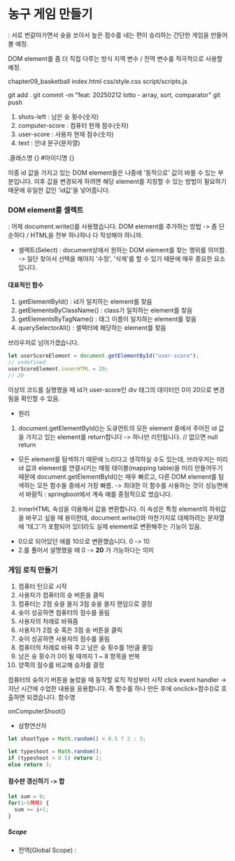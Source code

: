# 농구 게임 만들기

: 서로 번갈아가면서 슛을 쏘아서 높은 점수를 내는 편이 승리하는 간단한 게임을 만들어볼 예정.

DOM element를 좀 더 직접 다루는 방식 지역 변수 / 전역 변수를 적극적으로 사용할 예정.

chapter09_basketball
index.html
css/style.css
script/scripts.js

git add .
git commit -m "feat: 20250212 lotto - array, sort, comparator"
git push

1. shots-left : 남은 슛 횟수(숫자)
2. computer-score : 컴퓨터 현재 점수(숫자)
3. user-score : 사용자 현재 점수(숫자)
4. text : 안내 문구(문자열)

.클래스명 {} #아이디명 {}

이중 id 값을 가지고 있는 DOM element들은 나중에 '동적으로' 값이 바뀔 수 있는 부분입니다.
이후 값을 변경되게 하려면 해당 element를 지칭할 수 있는 방법이 필요하기 때문에 유일한 값인 'id값'을 넣어줍니다.

### DOM element를 셀렉트

: 어제 document.write()를 사용했습니다.
DOM element를 추가하는 방법 -> 좀 단순하다 / HTML을 전부 하나하나 다 작성해야 하니까.

- 셀렉트(Select) : document상에서 원하는 DOM element를 찾는 행위를 의미함. -> 일단 찾아서 선택을 해야지 '수정', '삭제'를 할 수 있기 때문에 매우 중요한 요소입니다.

#### 대표적인 함수

1. getElementById() : id가 일치하는 element를 찾음
2. getElementsByClassName() : class가 일치하는 element를 찾음
3. getElementsByTagName() : 태그 이름이 일치하는 element를 찾음
4. querySelectorAll() : 셀렉터에 해당하는 element를 찾음

브라우저로 넘어가겠습니다.

```javascript
let userScoreElement = document.getElementById("user-score");
// undefined
userScoreElement.innerHTML = 20;
// 20
```

이상의 코드를 실행했을 때 id가 user-score인 div 태그의 데이터인 0이 20으로 변경됨을 확인할 수 있음.

- 원리

1. document.getElementById()는 도큐먼트의 모든 element 중에서 주어진 id 값을 가지고 있는 element를 return합니다 -> 하나만 리턴됩니다. // 없으면 null return

- 모든 element를 탐색하기 때문에 느리다고 생각하실 수도 있는데, 브라우저는 미리 id 값과 element를 연결시키는 매핑 테이블(mapping table)을 미리 만들어두기 때문에 document.getElementById()는 매우 빠르고, 다른 DOM element를 탐색하는 모든 함수들 중에서 가장 빠름. -> 최대한 이 함수를 사용하는 것이 성능면에서 바람직 : springboot에서 계속 얘를 중점적으로 썼습니다.

2. innerHTML 속성을 이용해서 값을 변환합니다. 이 속성은 특정 element의 하위값을 바꾸고 싶을 때 용이한데, document.write()와 마찬가지로 대체하려는 문자열에 '태그'가 포함되어 있더라도 실제 element로 변환해주는 기능이 있음.

- 0으로 되어있던 애를 10으로 변환했습니다. 0 -> 10
- 2.를 풀어서 설명했을 때 0 -> <b>20</b> 가 가능하다는 의미

### 게임 로직 만들기

1. 컴퓨터 턴으로 시작
2. 사용자가 컴퓨터의 슛 버튼을 클릭
3. 컴퓨터는 2점 슛을 쏠지 3점 슛을 쏠지 랜덤으로 결정
4. 슛이 성공하면 컴퓨터의 점수를 올림
5. 사용자의 차례로 바꿔줌
6. 사용자가 2점 슛 혹은 3점 슛 버튼을 클릭
7. 슛이 성공하면 사용자의 점수를 올림
8. 컴퓨터의 차례로 바꿔 주고 남은 슛 횟수를 1만큼 줄임
9. 남은 슛 횟수가 0이 될 때까지 1 ~ 8 항목을 반복
10. 양쪽의 점수를 비교해 승자를 결정

컴퓨터의 슛하기 버튼을 눌렀을 때 동작할 로직 작성부터 시작
click event handler -> 지난 시간에 수업한 내용을 응용합니다.
즉 함수를 하나 만든 후에 onclick=함수()로 호출하면 되겠습니다.
함수명

onComputerShoot()

- 삼항연산자

```javascript
let shootType = Math.random() < 0.5 ? 2 : 3;

let typeshoot = Math.random();
if (typeshoot < 0.5) return 2;
else return 3;
```

#### 점수판 갱신하기 -> 합

```javascript
let sum = 0;
for(1~5까지) {
  sum += i+1;
}
```

##### Scope

- 전역(Global Scope) : <script>태그나 script 파일 안에 선언된 변수들 중에서 특정 함수의 블록 안에 위치하지 않은 모든 변수를 '전역 변수'라고 함.
- 지역(Local Scope) : 함수 내에서 정의한 변수
  ex) 함수 a와 함수 b가 있다고 가정했을 때, a 함수 내에 c라는 변수가 '선언'되고, b 함수 내에서 다시 c라는 변수를 '선언' 한다고 하더라도 오류가 발생하지 않음.

JS에서는 어떠한 변수를 찾을 때, 현재의 로컬 스코프에서 찾아본 후에 없으면 글로벌 스코프가 나올 때까지 하나씩 상위의 부모 스코프로 거슬러 올라가게 됨.

그래서 scripts.js에서 현재 함수 내에 선언된 지역 변수로 인해 개발자가 의도한 결과값이 나오지 않았습니다 -> 전역으로 선언하면 좀 괜찮아질 것이다.

#### 사용자 슛 로직 구현하기 ->

onComputerShoot()을 기준으로
onUserShoot(shootType) 형태로 구현 -> onclick=onUserShoot(2), onclick=onUserShoot(3) 형태로

#### 게임 규칙 구현하기

: 현재 상황에서의 문제점

1. 순서를 고정시켰음에도 불구하고 User부터 슛이 가능한 상황

- 해당 문제를 해결하기 위해서는 현재 누구의 차례인지를 확인하고, 본인의 차례가 아닌데 슛 버튼이 클릭됐다면 그대로 함수를 종료해버리는 방식을 선택할 수 있을 것 같습니다.

```javascript
//1
if (!isComputerTurn) return;

//2
if (!isComputerTurn) {
  return;
}
```

- 코드블록이 없는 if문 -> if뿐만 아니라 for, while 문 등에서 단 하나의 실행문만 존재할 경우에 코드블록이 없더라도 정상적으로 구현이 됩니다.

- 문제는 1, 2번 스타일은 개발자들 사이에서는 호불호가 좀 나뉘는 편이라서 프로젝트나 회사 차원에서 한 가지 스타일로 통제하는 경우도 있습니다.

그리고 저희가 실제로 이상의 코드까지 구현했을 때 생기는 불편한 점에 관해 고려할 필요가 있습니다.

```javascript
let computerButtons = document.getElementsByClassName("btn-computer");

for (let i = 0; i < computerButtons.length; i++) {
  computerButtons[i].disabled = true;
}

let userButtons = document.getElementsByClassName("btn-user");

for (let i = 0; i < userButtons.length; i++) {
  userButtons[i].disabled = false;
}
```

이상의 코드를 통해 button 속성에 class를 집어넣었음을 확인할 수 있고, computerButtons.disabled가 true라면 userButtons.disabled가 false가 되도록 작성했습니다.

##### 처리 과정

1. document.getElementsByClassName()을 통해서 btn-computer라는 클래스를 가진 element들을 가지고 왔습니다. -> element가 복수인데 -> '배열'과 같은 형태로 들어오게됨.

- 이상을 이유로 btn-computer class가 하나만 있음에도 불구하고 return된 자료형이 배열이기 때문에 굳이 Java 기준으로 따진다면
  boolean[] arr01 = new arr01[1];이라서 내부의 element를 직접 추출해야지만 index 넘버 0번지에 있는 요소를 false나 true로 바꾸는 등의 연산을 할 수 있음.

즉, arr01이 배열인 이상 arr01 = false;와 같은 연산이 불가능하기 때문에 class가 하나만 있더라도 반복문을 통한 element 추출이 강제됨.

20250214 수업 시작 -> 남은 슛 횟수가 0이 됐을 때 승패를 안내를 하도록 작성할 예정

git add .
git commit -m "feat: 20250213 basketball game button disabled"
git push
